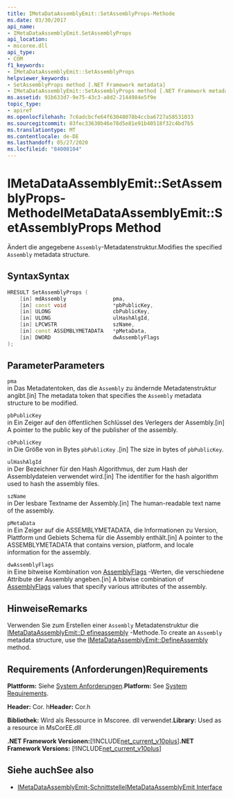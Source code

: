 ```yaml
---
title: IMetaDataAssemblyEmit::SetAssemblyProps-Methode
ms.date: 03/30/2017
api_name:
- IMetaDataAssemblyEmit.SetAssemblyProps
api_location:
- mscoree.dll
api_type:
- COM
f1_keywords:
- IMetaDataAssemblyEmit::SetAssemblyProps
helpviewer_keywords:
- SetAssemblyProps method [.NET Framework metadata]
- IMetaDataAssemblyEmit::SetAssemblyProps method [.NET Framework metadata]
ms.assetid: 91b633d7-9e75-43c3-a8d2-2144984e5f9e
topic_type:
- apiref
ms.openlocfilehash: 7c6adcbcfe64f63048078b4ccba6727a58531033
ms.sourcegitcommit: 03fec33630b46e78d5e81e91b40518f32c4bd7b5
ms.translationtype: MT
ms.contentlocale: de-DE
ms.lasthandoff: 05/27/2020
ms.locfileid: "84008104"
---
```

# <a name="imetadataassemblyemitsetassemblyprops-method"></a><span data-ttu-id="8f26f-102">IMetaDataAssemblyEmit::SetAssemblyProps-Methode</span><span class="sxs-lookup"><span data-stu-id="8f26f-102">IMetaDataAssemblyEmit::SetAssemblyProps Method</span></span>
<span data-ttu-id="8f26f-103">Ändert die angegebene `Assembly`-Metadatenstruktur.</span><span class="sxs-lookup"><span data-stu-id="8f26f-103">Modifies the specified `Assembly` metadata structure.</span></span>  
  
## <a name="syntax"></a><span data-ttu-id="8f26f-104">Syntax</span><span class="sxs-lookup"><span data-stu-id="8f26f-104">Syntax</span></span>  
  
```cpp  
HRESULT SetAssemblyProps (  
    [in] mdAssembly               pma,  
    [in] const void               *pbPublicKey,  
    [in] ULONG                    cbPublicKey,  
    [in] ULONG                    ulHashAlgId,  
    [in] LPCWSTR                  szName,  
    [in] const ASSEMBLYMETADATA   *pMetaData,  
    [in] DWORD                    dwAssemblyFlags  
);  
```  
  
## <a name="parameters"></a><span data-ttu-id="8f26f-105">Parameter</span><span class="sxs-lookup"><span data-stu-id="8f26f-105">Parameters</span></span>  
 `pma`  
 <span data-ttu-id="8f26f-106">in Das Metadatentoken, das die `Assembly` zu ändernde Metadatenstruktur angibt.</span><span class="sxs-lookup"><span data-stu-id="8f26f-106">[in] The metadata token that specifies the `Assembly` metadata structure to be modified.</span></span>  
  
 `pbPublicKey`  
 <span data-ttu-id="8f26f-107">in Ein Zeiger auf den öffentlichen Schlüssel des Verlegers der Assembly.</span><span class="sxs-lookup"><span data-stu-id="8f26f-107">[in] A pointer to the public key of the publisher of the assembly.</span></span>  
  
 `cbPublicKey`  
 <span data-ttu-id="8f26f-108">in Die Größe von in Bytes `pbPublicKey` .</span><span class="sxs-lookup"><span data-stu-id="8f26f-108">[in] The size in bytes of `pbPublicKey`.</span></span>  
  
 `ulHashAlgId`  
 <span data-ttu-id="8f26f-109">in Der Bezeichner für den Hash Algorithmus, der zum Hash der Assemblydateien verwendet wird.</span><span class="sxs-lookup"><span data-stu-id="8f26f-109">[in] The identifier for the hash algorithm used to hash the assembly files.</span></span>  
  
 `szName`  
 <span data-ttu-id="8f26f-110">in Der lesbare Textname der Assembly.</span><span class="sxs-lookup"><span data-stu-id="8f26f-110">[in] The human-readable text name of the assembly.</span></span>  
  
 `pMetaData`  
 <span data-ttu-id="8f26f-111">in Ein Zeiger auf die ASSEMBLYMETADATA, die Informationen zu Version, Plattform und Gebiets Schema für die Assembly enthält.</span><span class="sxs-lookup"><span data-stu-id="8f26f-111">[in] A pointer to the ASSEMBLYMETADATA that contains version, platform, and locale information for the assembly.</span></span>  
  
 `dwAssemblyFlags`  
 <span data-ttu-id="8f26f-112">in Eine bitweise Kombination von [AssemblyFlags](assemblyflags-enumeration.md) -Werten, die verschiedene Attribute der Assembly angeben.</span><span class="sxs-lookup"><span data-stu-id="8f26f-112">[in] A bitwise combination of [AssemblyFlags](assemblyflags-enumeration.md) values that specify various attributes of the assembly.</span></span>  
  
## <a name="remarks"></a><span data-ttu-id="8f26f-113">Hinweise</span><span class="sxs-lookup"><span data-stu-id="8f26f-113">Remarks</span></span>  
 <span data-ttu-id="8f26f-114">Verwenden Sie zum Erstellen einer `Assembly` Metadatenstruktur die [IMetaDataAssemblyEmit::D efineassembly](imetadataassemblyemit-defineassembly-method.md) -Methode.</span><span class="sxs-lookup"><span data-stu-id="8f26f-114">To create an `Assembly` metadata structure, use the [IMetaDataAssemblyEmit::DefineAssembly](imetadataassemblyemit-defineassembly-method.md) method.</span></span>  
  
## <a name="requirements"></a><span data-ttu-id="8f26f-115">Requirements (Anforderungen)</span><span class="sxs-lookup"><span data-stu-id="8f26f-115">Requirements</span></span>  
 <span data-ttu-id="8f26f-116">**Plattform:** Siehe [System Anforderungen](../../get-started/system-requirements.md).</span><span class="sxs-lookup"><span data-stu-id="8f26f-116">**Platform:** See [System Requirements](../../get-started/system-requirements.md).</span></span>  
  
 <span data-ttu-id="8f26f-117">**Header:** Cor. h</span><span class="sxs-lookup"><span data-stu-id="8f26f-117">**Header:** Cor.h</span></span>  
  
 <span data-ttu-id="8f26f-118">**Bibliothek:** Wird als Ressource in Mscoree. dll verwendet.</span><span class="sxs-lookup"><span data-stu-id="8f26f-118">**Library:** Used as a resource in MsCorEE.dll</span></span>  
  
 <span data-ttu-id="8f26f-119">**.NET Framework Versionen:**[!INCLUDE[net_current_v10plus](../../../../includes/net-current-v10plus-md.md)]</span><span class="sxs-lookup"><span data-stu-id="8f26f-119">**.NET Framework Versions:** [!INCLUDE[net_current_v10plus](../../../../includes/net-current-v10plus-md.md)]</span></span>  
  
## <a name="see-also"></a><span data-ttu-id="8f26f-120">Siehe auch</span><span class="sxs-lookup"><span data-stu-id="8f26f-120">See also</span></span>

- [<span data-ttu-id="8f26f-121">IMetaDataAssemblyEmit-Schnittstelle</span><span class="sxs-lookup"><span data-stu-id="8f26f-121">IMetaDataAssemblyEmit Interface</span></span>](imetadataassemblyemit-interface.md)
